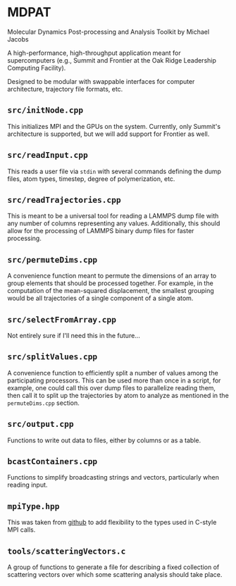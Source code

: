 # MDPAT

Molecular Dynamics Post-processing and Analysis Toolkit by Michael Jacobs

A high-performance, high-throughput application meant for supercomputers (e.g., Summit and Frontier at the Oak Ridge Leadership Computing Facility).

Designed to be modular with swappable interfaces for computer architecture, trajectory file formats, etc.

## `src/initNode.cpp`

This initializes MPI and the GPUs on the system. Currently, only Summit's architecture is supported, but we will add support for Frontier as well.

## `src/readInput.cpp`

This reads a user file via `stdin` with several commands defining the dump files, atom types, timestep, degree of polymerization, etc.

## `src/readTrajectories.cpp`

This is meant to be a universal tool for reading a LAMMPS dump file with any number of columns representing any values. Additionally, this should allow for the processing of LAMMPS binary dump files for faster processing.

## `src/permuteDims.cpp`

A convenience function meant to permute the dimensions of an array to group elements that should be processed together. For example, in the computation of the mean-squared displacement, the smallest grouping would be all trajectories of a single component of a single atom.

## `src/selectFromArray.cpp`

Not entirely sure if I'll need this in the future... 

## `src/splitValues.cpp`

A convenience function to efficiently split a number of values among the participating processors. This can be used more than once in a script, for example, one could call this over dump files to parallelize reading them, then call it to split up the trajectories by atom to analyze as mentioned in the `permuteDims.cpp` section.

## `src/output.cpp`

Functions to write out data to files, either by columns or as a table.

## `bcastContainers.cpp`

Functions to simplify broadcasting strings and vectors, particularly when reading input.

## `mpiType.hpp`

This was taken from [github](https://gist.github.com/2b-t/50d85115db8b12ed263f8231abf07fa2) to add flexibility to the types used in C-style MPI calls.

## `tools/scatteringVectors.c`

A group of functions to generate a file for describing a fixed collection of scattering vectors over which some scattering analysis should take place.

